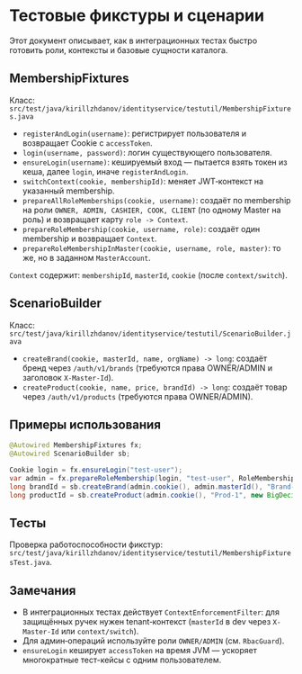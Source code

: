# Тестовые фикстуры и сценарии

Этот документ описывает, как в интеграционных тестах быстро готовить роли, контексты и базовые сущности каталога.

## MembershipFixtures

Класс: `src/test/java/kirillzhdanov/identityservice/testutil/MembershipFixtures.java`

- `registerAndLogin(username)`: регистрирует пользователя и возвращает Cookie с `accessToken`.
- `login(username, password)`: логин существующего пользователя.
- `ensureLogin(username)`: кешируемый вход — пытается взять токен из кеша, далее `login`, иначе `registerAndLogin`.
- `switchContext(cookie, membershipId)`: меняет JWT‑контекст на указанный membership.
- `prepareAllRoleMemberships(cookie, username)`: создаёт по membership на роли `OWNER, ADMIN, CASHIER, COOK, CLIENT` (по
  одному Master на роль) и возвращает карту `role -> Context`.
- `prepareRoleMembership(cookie, username, role)`: создаёт один membership и возвращает `Context`.
- `prepareRoleMembershipInMaster(cookie, username, role, master)`: то же, но в заданном `MasterAccount`.

`Context` содержит: `membershipId`, `masterId`, `cookie` (после `context/switch`).

## ScenarioBuilder

Класс: `src/test/java/kirillzhdanov/identityservice/testutil/ScenarioBuilder.java`

- `createBrand(cookie, masterId, name, orgName) -> long`: создаёт бренд через `/auth/v1/brands` (требуются права
  OWNER/ADMIN и заголовок `X-Master-Id`).
- `createProduct(cookie, name, price, brandId) -> long`: создаёт товар через `/auth/v1/products` (требуются права
  OWNER/ADMIN).

## Примеры использования

```java
@Autowired MembershipFixtures fx;
@Autowired ScenarioBuilder sb;

Cookie login = fx.ensureLogin("test-user");
var admin = fx.prepareRoleMembership(login, "test-user", RoleMembership.ADMIN);
long brandId = sb.createBrand(admin.cookie(), admin.masterId(), "Brand-A", "Org-A");
long productId = sb.createProduct(admin.cookie(), "Prod-1", new BigDecimal("10.00"), brandId);
```

## Тесты

Проверка работоспособности фикстур: `src/test/java/kirillzhdanov/identityservice/testutil/MembershipFixturesTest.java`.

## Замечания

- В интеграционных тестах действует `ContextEnforcementFilter`: для защищённых ручек нужен tenant‑контекст (`masterId` в
  dev через `X-Master-Id` или `context/switch`).
- Для админ‑операций используйте роли `OWNER/ADMIN` (см. `RbacGuard`).
- `ensureLogin` кеширует `accessToken` на время JVM — ускоряет многократные тест-кейсы с одним пользователем.
